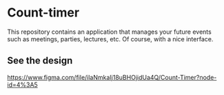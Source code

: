 # Count-timer
This repository contains an application that manages your future events such as meetings, parties, lectures, etc. Of course, with a nice interface.

## See the design
https://www.figma.com/file/ilaNmkaIj18uBHOjidUa4Q/Count-Timer?node-id=4%3A5
